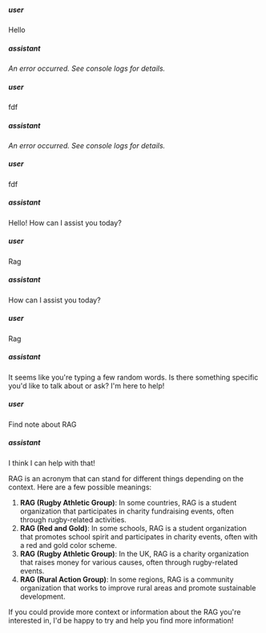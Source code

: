 ##### user
Hello

##### assistant
*An error occurred. See console logs for details.*

##### user
fdf

##### assistant
*An error occurred. See console logs for details.*

##### user
fdf

##### assistant
Hello! How can I assist you today?

##### user
Rag

##### assistant
How can I assist you today?

##### user
Rag

##### assistant
It seems like you're typing a few random words. Is there something specific you'd like to talk about or ask? I'm here to help!

##### user
Find note about RAG

##### assistant
I think I can help with that!

RAG is an acronym that can stand for different things depending on the context. Here are a few possible meanings:

1. **RAG (Rugby Athletic Group)**: In some countries, RAG is a student organization that participates in charity fundraising events, often through rugby-related activities.
2. **RAG (Red and Gold)**: In some schools, RAG is a student organization that promotes school spirit and participates in charity events, often with a red and gold color scheme.
3. **RAG (Rugby Athletic Group)**: In the UK, RAG is a charity organization that raises money for various causes, often through rugby-related events.
4. **RAG (Rural Action Group)**: In some regions, RAG is a community organization that works to improve rural areas and promote sustainable development.

If you could provide more context or information about the RAG you're interested in, I'd be happy to try and help you find more information!